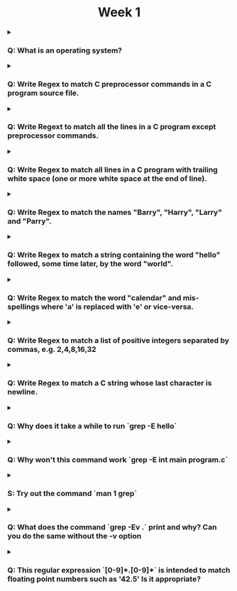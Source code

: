 <h1 align="center">Week 1</h1>

<details>
<summary><h3>Q: What is an operating system?</h3></summary>
An operating system is a piece of software that manages the hardware of a computer and provides an interface to the programs that run on the computer.
</details>

<details>
<summary><h3>Q: Write Regex to match C preprocessor commands in a C program source file.</h3></summary>

###

- C preprocessor commands are the lines of code that have a `#` at the front such as #define
- Therefore we would just search for lines that start with the `#`
- Remember we can anchor our search so the matches must start with the `#`

###

```
^#
```

</details>

<details>
<summary><h3>Q: Write Regext to match all the lines in a C program except preprocessor commands.</h3></summary>

###

- This is the inverse of the previous one, so we want everything else but the lines that start with `#`
- Thus we can match that the start is not a hash. But if we do that way, by condition it requires one character to match
- Hence we add another condition ontop to match empty lines specifically as they have no characters at all

###

```
^[^#]|^$
```

</details>

<details>
<summary><h3>Q: Write Regex to match all lines in a C program with trailing white space (one or more white space at the end of line).</h3></summary>

###

- Here we just want to find any line where theres white space at the end
- So we can use `\s` which matches any whitespace character, followed by anchoring at the end with `$` as we do not want anything else after

###

```
\s$
```

</details>

<details>
<summary><h3>Q: Write Regex to match the names "Barry", "Harry", "Larry" and "Parry".</h3></summary>

###

- We can use a bracket expression as only the first letter is different for the required names
- So we dont need to write a seperate expression for each such as breaking it up with `Harry|Larry` etc

###

```
[BHLP]arry
```

</details>

<details>
<summary><h3>Q: Write Regex to match a string containing the word "hello" followed, some time later, by the word "world".</h3></summary>

###

- We do not care about the start or end of the string as much so no need to anchor
- What we want is a string of `hello` followed by `world` anytime after
- We do not mind whatever character fills it in between of if there are any thus we can do `.*` which means 0 or more of any characters could be in between the string

###

```
hello.*world
```

</details>

<details>
<summary><h3>Q: Write Regex to match the word "calendar" and mis-spellings where 'a' is replaced with 'e' or vice-versa.</h3></summary>

###

- We want to match variations of "calendar" where in any place theres an `a or e` it is the other
- We can use the bracket expression to match either one in the places `a or e` occurs
- So this matches the literal strings calandar, calander, calendar, calender, celandar, celander, celendar, celender

###

```
c[ae]l[ae]nd[ae]r
```

</details>

<details>
<summary><h3>Q: Write Regex to match a list of positive integers separated by commas, e.g. 2,4,8,16,32</h3></summary>

###

- A bit more involved than the previous ones, something of note is that `0` cannot be at the start of the number except for itself
- Starting off we can match the first number that will not have a comma in front of it
- We can set a range with the bracket expression for the range of numbers we could see in each position
- The first digit cannot be a `0` unless it is only `0` so our range is only `1-9`
- Following that up we can have any number of trailing digits such as for two-digit, three-digit and more, so we use `[0-9]*` as there can be 0 or more repetitions for the number
- We then combine it with an expression thats looking for a comma followed by grouped digits which can be `0` or more

###

```
([1-9][0-9]*|0)(,([1-9][0-9]*|0))*
```

</details>

<details>
<summary><h3>Q: Write Regex to match a C string whose last character is newline.</h3></summary>

###

- We want to match a string that ends with a new line `\n`
- So our start is finding the `"`
- We then want to match any set of characters following that, and we use `[^"]` as sometimes using `.*` matches too much in some cases
- We then follow it up with the newline character and the final `"`
- Note regex does not deal with escaped quotes
- Also note we need to escape the new line character which we use `\`

###

```
"[^"]*\\n"
```

</details>

<details>
<summary><h3>
Q: Why does it take a while to run `grep -E hello`
</h3></summary>

###

- When running grep, you can specify some sort of input to filter
- Otherwise it waits for stdin to apply the filter
- On a successful match it prints out the matched expression in terminal

</details>

<details>
<summary><h3>
Q: Why won't this command work `grep -E int main program.c`
</h3></summary>

###

- `grep -E` will try to scan the files `main` & `program.c` for `int`
- If `main` does not exist it would display an error that the file does not exist
- The shell treats each space as an argument and only the first one after the `-E` is what you want to filter
- To fix we would do `grep -E 'int main' program.c`

</details>

<details>
<summary><h3>
S: Try out the command `man 1 grep`
</h3></summary>

###

- Input the above command to get used to using the man pages
- Man pages provide useful information about the command such as the options, this may be more important if the exam is closed book as in previous terms
- The two options that come to mind are `-v` which means the non-matching lines are printed instead
- The other option is `-i` which ignores upper/lower case

</details>

<details>
<summary><h3>
Q: What does the command `grep -Ev .` print and why? Can you do the same without the -v option
</h3></summary>

###

- The pattern `.` matches any character
- However the option `-v` means grep will print out the lines that do not match the pattern
- Hence it will print out all the empty lines
- To do so without the `-v` option we can do something like `grep -E '^$'`

</details>

<details>
<summary><h3>
Q: This regular expression `[0-9]*.[0-9]*` is intended to match floating point numbers such as '42.5'
Is it appropriate?
</h3></summary>

###

- The expression above will match a zero or more digits, followed by any character and then zero or more digits
- It also allows for leading zeroes before other digits which is undesireable
- A better expression would be `(0|[1-9][0-9]*)\.([0-9]*[1-9]|0)`
- The explanation is that the first group selects either `0` or any number that is not zero
- We also end the same as well
- To escape the `.` we need a `\`

</details>
